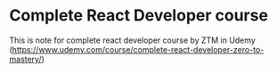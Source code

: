 # Complete React Developer course

This is note for complete react developer course by ZTM in Udemy (https://www.udemy.com/course/complete-react-developer-zero-to-mastery/)
